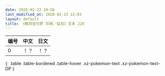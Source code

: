 ```yaml
---
date: 2020-02-23 20:56
last_modified_at: 2020-02-23 22:03
layout: default
title: 《精灵宝可梦 珍珠／钻石》文本 228
---
```

| 编号 | 中文 | 日文 |
| ---- | ---- | ---- |
| 0 | ！？ | ！？ |
{: .table .table-bordered .table-hover .xz-pokemon-text .xz-pokemon-text-DP }
